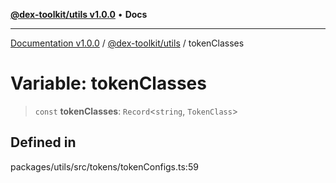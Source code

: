 [**@dex-toolkit/utils v1.0.0**](../README.md) • **Docs**

***

[Documentation v1.0.0](../../../packages.md) / [@dex-toolkit/utils](../README.md) / tokenClasses

# Variable: tokenClasses

> `const` **tokenClasses**: `Record`\<`string`, `TokenClass`\>

## Defined in

packages/utils/src/tokens/tokenConfigs.ts:59
